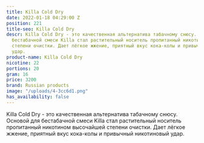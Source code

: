 ```yaml
---
title: Killa Cold Dry
date: 2022-01-18 04:29:00 Z
position: 221
title-seo: Killa Cold Dry
descr: Killa Cold Dry - это качественная альтернатива табачному снюсу. Основой для
  бестабачной смеси Killa стал растительный носитель пропитанный никотином высочайшей
  степени очистки. Дает лёгкое жжение, приятный вкус кока-колы и привычный никотиновый
  удар.
product-name: Killa Cold Dry
nicotine: 22
portions: 20
gram: 16
price: 3200
brand: Russian products
image: "/uploads/4-3cc6d1.png"
has_availability: false
---
```


Killa Cold Dry - это качественная альтернатива табачному снюсу. Основой для бестабачной смеси Killa стал растительный носитель пропитанный никотином высочайшей степени очистки. Дает лёгкое жжение, приятный вкус кока-колы и привычный никотиновый удар.
